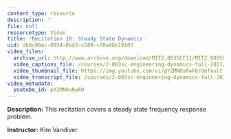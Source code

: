 ```yaml
---
content_type: resource
description: ''
file: null
resourcetype: Video
title: 'Recitation 10: Steady State Dynamics'
uid: db6c09ac-0934-0bd3-c189-cf8a4bb10103
video_files:
  archive_url: http://www.archive.org/download/MIT2.003SCF11/MIT2_003SCF11_rec10_300k.mp4
  video_captions_file: /courses/2-003sc-engineering-dynamics-fall-2011/d90d208891fd5bd19f7df5878de49146_pYZMNOuRwk0.vtt
  video_thumbnail_file: https://img.youtube.com/vi/pYZMNOuRwk0/default.jpg
  video_transcript_file: /courses/2-003sc-engineering-dynamics-fall-2011/9038fd9b1724ab4bb1c299b163815ef4_pYZMNOuRwk0.pdf
video_metadata:
  youtube_id: pYZMNOuRwk0
---
```


**Description:** This recitation covers a steady state frequency response problem.

**Instructor:** Kim Vandiver